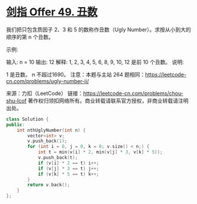 # [剑指 Offer 49. 丑数](https://leetcode-cn.com/problems/chou-shu-lcof/)

我们把只包含质因子 2、3 和 5 的数称作丑数（Ugly Number）。求按从小到大的顺序的第 n 个丑数。

 

示例:

输入: n = 10
输出: 12
解释: 1, 2, 3, 4, 5, 6, 8, 9, 10, 12 是前 10 个丑数。
说明:  

1 是丑数。
n 不超过1690。
注意：本题与主站 264 题相同：https://leetcode-cn.com/problems/ugly-number-ii/

来源：力扣（LeetCode）
链接：https://leetcode-cn.com/problems/chou-shu-lcof
著作权归领扣网络所有。商业转载请联系官方授权，非商业转载请注明出处。

```c++
class Solution {
public:
    int nthUglyNumber(int n) {
        vector<int> v;
        v.push_back(1);
        for (int i = 0, j = 0, k = 0; v.size() < n;) {
            int t = min(v[i] * 2, min(v[j] * 3, v[k] * 5));
            v.push_back(t);
            if (v[i] * 2 == t) i++;
            if (v[j] * 3 == t) j++;
            if (v[k] * 5 == t) k++;
        }
        return v.back();
    }
};
```


